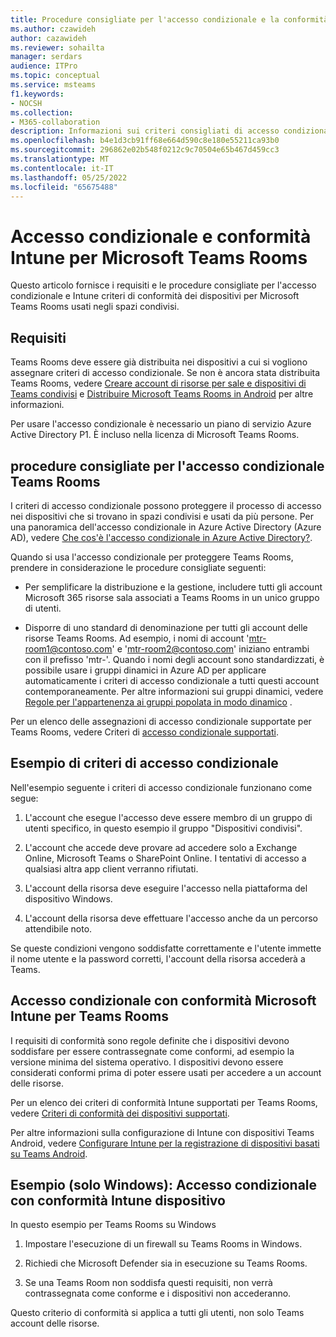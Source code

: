 ```yaml
---
title: Procedure consigliate per l'accesso condizionale e la conformità per Microsoft Teams Rooms
ms.author: czawideh
author: cazawideh
ms.reviewer: sohailta
manager: serdars
audience: ITPro
ms.topic: conceptual
ms.service: msteams
f1.keywords:
- NOCSH
ms.collection:
- M365-collaboration
description: Informazioni sui criteri consigliati di accesso condizionale e Intune conformità dei dispositivi e sulle procedure consigliate per Microsoft Teams Rooms.
ms.openlocfilehash: b4e1d3cb91ff68e664d590c8e180e55211ca93b0
ms.sourcegitcommit: 296862e02b548f0212c9c70504e65b467d459cc3
ms.translationtype: MT
ms.contentlocale: it-IT
ms.lasthandoff: 05/25/2022
ms.locfileid: "65675488"
---
```

# <a name="conditional-access-and-intune-compliance-for-microsoft-teams-rooms"></a>Accesso condizionale e conformità Intune per Microsoft Teams Rooms

Questo articolo fornisce i requisiti e le procedure consigliate per l'accesso condizionale e Intune criteri di conformità dei dispositivi per Microsoft Teams Rooms usati negli spazi condivisi.

## <a name="requirements"></a>Requisiti

Teams Rooms deve essere già distribuita nei dispositivi a cui si vogliono assegnare criteri di accesso condizionale. Se non è ancora stata distribuita Teams Rooms, vedere [Creare account di risorse per sale e dispositivi di Teams condivisi](with-office-365.md) e [Distribuire Microsoft Teams Rooms in Android](../devices/collab-bar-deploy.md) per altre informazioni.

Per usare l'accesso condizionale è necessario un piano di servizio Azure Active Directory P1. È incluso nella licenza di Microsoft Teams Rooms.

## <a name="teams-rooms-conditional-access-best-practices"></a>procedure consigliate per l'accesso condizionale Teams Rooms

I criteri di accesso condizionale possono proteggere il processo di accesso nei dispositivi che si trovano in spazi condivisi e usati da più persone. Per una panoramica dell'accesso condizionale in Azure Active Directory (Azure AD), vedere [Che cos'è l'accesso condizionale in Azure Active Directory?](/azure/active-directory/conditional-access/overview).

Quando si usa l'accesso condizionale per proteggere Teams Rooms, prendere in considerazione le procedure consigliate seguenti:

-   Per semplificare la distribuzione e la gestione, includere tutti gli account Microsoft 365 risorse sala associati a Teams Rooms in un unico gruppo di utenti.

-   Disporre di uno standard di denominazione per tutti gli account delle risorse Teams Rooms. Ad esempio, i nomi di account 'mtr-room1@contoso.com' e 'mtr-room2@contoso.com' iniziano entrambi con il prefisso 'mtr-'.
    Quando i nomi degli account sono standardizzati, è possibile usare i gruppi dinamici in Azure AD per applicare automaticamente i criteri di accesso condizionale a tutti questi account contemporaneamente. Per altre informazioni sui gruppi dinamici, vedere [Regole per l'appartenenza ai gruppi popolata in modo dinamico](/azure/active-directory/enterprise-users/groups-dynamic-membership) .

Per un elenco delle assegnazioni di accesso condizionale supportate per Teams Rooms, vedere Criteri di [accesso condizionale supportati](supported-ca-and-compliance-policies.md#supported-conditional-access-policies).

## <a name="example-conditional-access-policy"></a>Esempio di criteri di accesso condizionale

Nell'esempio seguente i criteri di accesso condizionale funzionano come segue:

1.  L'account che esegue l'accesso deve essere membro di un gruppo di utenti specifico, in questo esempio il gruppo "Dispositivi condivisi".

2.  L'account che accede deve provare ad accedere solo a Exchange Online, Microsoft Teams o SharePoint Online. I tentativi di accesso a qualsiasi altra app client verranno rifiutati.

3.  L'account della risorsa deve eseguire l'accesso nella piattaforma del dispositivo Windows.

4.  L'account della risorsa deve effettuare l'accesso anche da un percorso attendibile noto.

Se queste condizioni vengono soddisfatte correttamente e l'utente immette il nome utente e la password corretti, l'account della risorsa accederà a Teams.

## <a name="conditional-access-with-microsoft-intune-compliance-for-teams-rooms"></a>Accesso condizionale con conformità Microsoft Intune per Teams Rooms

I requisiti di conformità sono regole definite che i dispositivi devono soddisfare per essere contrassegnate come conformi, ad esempio la versione minima del sistema operativo. I dispositivi devono essere considerati conformi prima di poter essere usati per accedere a un account delle risorse.

Per un elenco dei criteri di conformità Intune supportati per Teams Rooms, vedere [Criteri di conformità dei dispositivi supportati](supported-ca-and-compliance-policies.md#supported-device-compliance-policies).

Per altre informazioni sulla configurazione di Intune con dispositivi Teams Android, vedere [Configurare Intune per la registrazione di dispositivi basati su Teams Android](../devices/phones-displays-deploy.md#configure-intune-to-enroll-teams-android-based-devices).

## <a name="example-windows-only-conditional-access-with-intune-device-compliance"></a>Esempio (solo Windows): Accesso condizionale con conformità Intune dispositivo

In questo esempio per Teams Rooms su Windows

1. Impostare l'esecuzione di un firewall su Teams Rooms in Windows.

2. Richiedi che Microsoft Defender sia in esecuzione su Teams Rooms.

3. Se una Teams Room non soddisfa questi requisiti, non verrà contrassegnata come conforme e i dispositivi non accederanno.

Questo criterio di conformità si applica a tutti gli utenti, non solo Teams account delle risorse.
